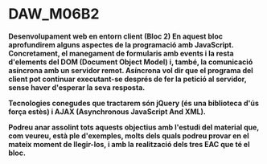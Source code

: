 # DAW_M06B2
<b>Desenvolupament web en entorn client (Bloc 2)<b>
En aquest bloc aprofundirem alguns aspectes de la programació amb JavaScript. Concretament, el manegament de formularis amb events i la resta d'elements del DOM (Document Object Model) i, també, la comunicació asíncrona amb un servidor remot. Asíncrona vol dir que el programa del client pot continuar executant-se després de fer la petició al servidor, sense haver d'esperar la seva resposta.

Tecnologies conegudes que tractarem són jQuery (és una biblioteca d'ús força estès) i AJAX (Asynchronous JavaScript And XML).

Podreu anar assolint tots aquests objectius amb l'estudi del material que, com veureu, està ple d'exemples, molts dels quals podreu provar en el mateix moment de llegir-los, i amb la realització dels tres EAC que té el bloc.
